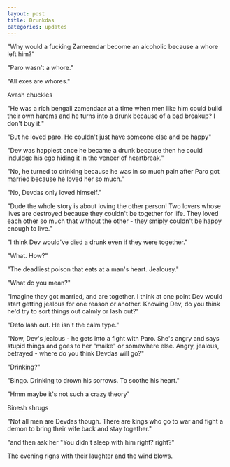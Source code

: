 ```yaml
---
layout: post
title: Drunkdas
categories: updates
---
```


"Why would a fucking Zameendar become an alcoholic because a whore left him?"

"Paro wasn't a whore."

"All exes are whores."

Avash chuckles

"He was a rich bengali zamendaar at a time when men like him could build 
their own harems and he turns  into a drunk because of a bad breakup?
I don't buy it."

"But he loved paro. He couldn't just have someone else and be happy"

"Dev was happiest once he became a drunk because then he could induldge 
his ego hiding it in the veneer of heartbreak."

"No, he turned to drinking because he was in so much pain after Paro got married
because he loved her so much."

"No, Devdas only loved himself."

"Dude the whole story is about loving the other person! 
Two lovers whose lives are destroyed because they couldn't be together for life. 
They loved each other so much that without the other - they smiply couldn't
be happy enough to live."

"I think Dev would've died a drunk even if they were together."

"What. How?"

"The deadliest poison that eats at a man's heart. Jealousy."

"What do you mean?"

"Imagine they got married, and are together. I think at one point Dev 
would start getting jealous for one reason or another. Knowing Dev, do
you think he'd try to sort things out calmly or lash out?"

"Defo lash out. He isn't the calm type."

"Now, Dev's jealous - he gets into a fight with Paro. She's angry and says
stupid things and goes to her "maike" or somewhere else.
Angry, jealous, betrayed - where do you think Devdas will go?"

"Drinking?"

"Bingo. Drinking to drown his sorrows. To soothe his heart."

"Hmm maybe it's not such a crazy theory"

Binesh shrugs

"Not all men are Devdas though. There are kings who go to war and fight 
a demon to bring their wife back and stay together."

"and then ask her "You didn't sleep with him right? right?"

The evening rigns with their laughter and the wind blows.

<img src="/images/ramayan.jpg" alt="">
